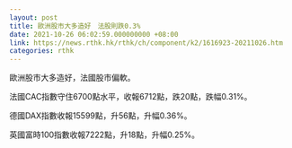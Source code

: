 ```yaml
---
layout: post
title: 歐洲股市大多造好　法股則跌0.3%
date: 2021-10-26 06:02:59.000000000 +08:00
link: https://news.rthk.hk/rthk/ch/component/k2/1616923-20211026.htm
categories: rthk
---
```


歐洲股市大多造好，法國股市偏軟。

法國CAC指數守住6700點水平，收報6712點，跌20點，跌幅0.31%。

德國DAX指數收報15599點，升56點，升幅0.36%。

英國富時100指數收報7222點，升18點，升幅0.25%。
